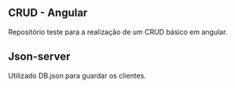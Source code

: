 ## CRUD - Angular

Repositório teste para a realização de um CRUD básico em angular.

## Json-server

Utilizado DB.json para guardar os clientes.

